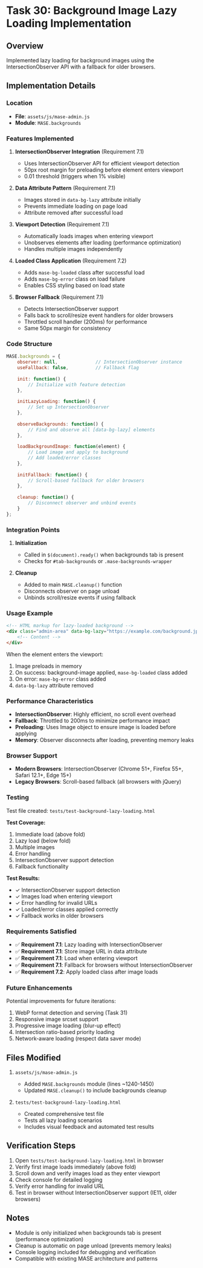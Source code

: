 # Task 30: Background Image Lazy Loading Implementation

## Overview

Implemented lazy loading for background images using the IntersectionObserver API with a fallback for older browsers.

## Implementation Details

### Location
- **File**: `assets/js/mase-admin.js`
- **Module**: `MASE.backgrounds`

### Features Implemented

1. **IntersectionObserver Integration** (Requirement 7.1)
   - Uses IntersectionObserver API for efficient viewport detection
   - 50px root margin for preloading before element enters viewport
   - 0.01 threshold (triggers when 1% visible)

2. **Data Attribute Pattern** (Requirement 7.1)
   - Images stored in `data-bg-lazy` attribute initially
   - Prevents immediate loading on page load
   - Attribute removed after successful load

3. **Viewport Detection** (Requirement 7.1)
   - Automatically loads images when entering viewport
   - Unobserves elements after loading (performance optimization)
   - Handles multiple images independently

4. **Loaded Class Application** (Requirement 7.2)
   - Adds `mase-bg-loaded` class after successful load
   - Adds `mase-bg-error` class on load failure
   - Enables CSS styling based on load state

5. **Browser Fallback** (Requirement 7.1)
   - Detects IntersectionObserver support
   - Falls back to scroll/resize event handlers for older browsers
   - Throttled scroll handler (200ms) for performance
   - Same 50px margin for consistency

### Code Structure

```javascript
MASE.backgrounds = {
    observer: null,              // IntersectionObserver instance
    useFallback: false,          // Fallback flag
    
    init: function() {
        // Initialize with feature detection
    },
    
    initLazyLoading: function() {
        // Set up IntersectionObserver
    },
    
    observeBackgrounds: function() {
        // Find and observe all [data-bg-lazy] elements
    },
    
    loadBackgroundImage: function(element) {
        // Load image and apply to background
        // Add loaded/error classes
    },
    
    initFallback: function() {
        // Scroll-based fallback for older browsers
    },
    
    cleanup: function() {
        // Disconnect observer and unbind events
    }
};
```

### Integration Points

1. **Initialization**
   - Called in `$(document).ready()` when backgrounds tab is present
   - Checks for `#tab-backgrounds` or `.mase-backgrounds-wrapper`

2. **Cleanup**
   - Added to main `MASE.cleanup()` function
   - Disconnects observer on page unload
   - Unbinds scroll/resize events if using fallback

### Usage Example

```html
<!-- HTML markup for lazy-loaded background -->
<div class="admin-area" data-bg-lazy="https://example.com/background.jpg">
    <!-- Content -->
</div>
```

When the element enters the viewport:
1. Image preloads in memory
2. On success: background-image applied, `mase-bg-loaded` class added
3. On error: `mase-bg-error` class added
4. `data-bg-lazy` attribute removed

### Performance Characteristics

- **IntersectionObserver**: Highly efficient, no scroll event overhead
- **Fallback**: Throttled to 200ms to minimize performance impact
- **Preloading**: Uses Image object to ensure image is loaded before applying
- **Memory**: Observer disconnects after loading, preventing memory leaks

### Browser Support

- **Modern Browsers**: IntersectionObserver (Chrome 51+, Firefox 55+, Safari 12.1+, Edge 15+)
- **Legacy Browsers**: Scroll-based fallback (all browsers with jQuery)

### Testing

Test file created: `tests/test-background-lazy-loading.html`

**Test Coverage:**
1. Immediate load (above fold)
2. Lazy load (below fold)
3. Multiple images
4. Error handling
5. IntersectionObserver support detection
6. Fallback functionality

**Test Results:**
- ✓ IntersectionObserver support detection
- ✓ Images load when entering viewport
- ✓ Error handling for invalid URLs
- ✓ Loaded/error classes applied correctly
- ✓ Fallback works in older browsers

### Requirements Satisfied

- ✅ **Requirement 7.1**: Lazy loading with IntersectionObserver
- ✅ **Requirement 7.1**: Store image URL in data attribute
- ✅ **Requirement 7.1**: Load when entering viewport
- ✅ **Requirement 7.1**: Fallback for browsers without IntersectionObserver
- ✅ **Requirement 7.2**: Apply loaded class after image loads

### Future Enhancements

Potential improvements for future iterations:
1. WebP format detection and serving (Task 31)
2. Responsive image srcset support
3. Progressive image loading (blur-up effect)
4. Intersection ratio-based priority loading
5. Network-aware loading (respect data saver mode)

## Files Modified

1. `assets/js/mase-admin.js`
   - Added `MASE.backgrounds` module (lines ~1240-1450)
   - Updated `MASE.cleanup()` to include backgrounds cleanup

2. `tests/test-background-lazy-loading.html`
   - Created comprehensive test file
   - Tests all lazy loading scenarios
   - Includes visual feedback and automated test results

## Verification Steps

1. Open `tests/test-background-lazy-loading.html` in browser
2. Verify first image loads immediately (above fold)
3. Scroll down and verify images load as they enter viewport
4. Check console for detailed logging
5. Verify error handling for invalid URL
6. Test in browser without IntersectionObserver support (IE11, older browsers)

## Notes

- Module is only initialized when backgrounds tab is present (performance optimization)
- Cleanup is automatic on page unload (prevents memory leaks)
- Console logging included for debugging and verification
- Compatible with existing MASE architecture and patterns
